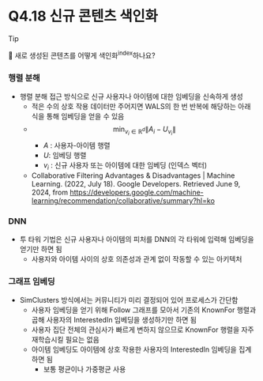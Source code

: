 # Q4.18 신규 콘텐츠 색인화

> [!Tip]
>
> 🙋  새로 생성된 콘텐츠를 어떻게 색인화<sup>index</sup>하나요?

### 행렬 분해

-   행렬 분해 접근 방식으로 신규 사용자나 아이템에 대한 임베딩을 신속하게 생성
    -   적은 수의 상호 작용 데이터만 주어지면 WALS의 한 번 반복에 해당하는 아래 식을 통해 임베딩을 얻을 수 있음
    -   $$\min_{v_i \in \mathbb{R}^d} \| A_i - U_{v_i} \|$$
        -   $A$ : 사용자-아이템 행렬
        -   $U$: 임베딩 행렬
        -   $v_i$ : 신규 사용자 또는 아이템에 대한 임베딩 (인덱스 벡터)
    -   Collaborative Filtering Advantages & Disadvantages | Machine Learning. (2022, July 18). Google Developers. Retrieved June 9, 2024, from https://developers.google.com/machine-learning/recommendation/collaborative/summary?hl=ko

### DNN

-   투 타워 기법은 신규 사용자나 아이템의 피처를 DNN의 각 타워에 입력해 임베딩을 얻기만 하면 됨
    -   사용자와 아이템 사이의 상호 의존성과 관계 없이 작동할 수 있는 아키텍처

### 그래프 임베딩

-   SimClusters 방식에서는 커뮤니티가 미리 결정되어 있어 프로세스가 간단함
    -   사용자 임베딩을 얻기 위해 Follow 그래프를 모아서 기존의 KnownFor 행렬과 곱해 사용자의 InterestedIn 임베딩을 생성하기만 하면 됨
    -   사용자 집단 전체의 관심사가 빠르게 변하지 않으므로 KnownFor 행렬을 자주 재학습시킬 필요는 없음
    -   아이템 임베딩도 아이템에 상호 작용한 사용자의 InterestedIn 임베딩을 집계하면 됨
        -   보통 평균이나 가중평균 사용